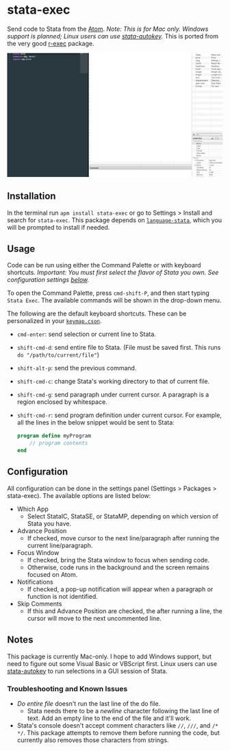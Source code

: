 # stata-exec

Send code to Stata from the [Atom](https://atom.io). _Note: This is for Mac only. Windows support is planned; Linux users can use [stata-autokey](https://github.com/kylebarron/stata-autokey)._ This is ported from the very good [r-exec](https://github.com/pimentel/atom-r-exec) package.

![run-command](./img/run_command.gif)

## Installation

In the terminal run `apm install stata-exec` or go to Settings > Install and search for `stata-exec`. This package depends on [`language-stata`](https://atom.io/packages/language-stata), which you will be prompted to install if needed.

## Usage

Code can be run using either the Command Palette or with keyboard shortcuts. _Important: You must first select the flavor of Stata you own. See configuration settings [below](#configuration)._

To open the Command Palette, press `cmd-shift-P`, and then start typing `Stata Exec`. The available commands will be shown in the drop-down menu.

The following are the default keyboard shortcuts. These can be personalized in your [`keymap.cson`](http://flight-manual.atom.io/behind-atom/sections/keymaps-in-depth/).
- `cmd-enter`: send selection or current line to Stata.
- `shift-cmd-d`: send entire file to Stata. (File must be saved first. This runs `do "/path/to/current/file"`)
- `shift-alt-p`: send the previous command.
- `shift-cmd-c`: change Stata's working directory to that of current file.
- `shift-cmd-g`: send paragraph under current cursor. A paragraph is a region enclosed by whitespace.
- `shift-cmd-r`: send program definition under current cursor. For example, all the lines in the below snippet would be sent to Stata:

    ```stata
    program define myProgram
        // program contents
    end
    ```

## Configuration

All configuration can be done in the settings panel (Settings > Packages > stata-exec). The available options are listed below:

- Which App
  - Select StataIC, StataSE, or StataMP, depending on which version of Stata you have.
- Advance Position
  - If checked, move cursor to the next line/paragraph after running the current line/paragraph.
- Focus Window
  - If checked, bring the Stata window to focus when sending code.
  - Otherwise, code runs in the background and the screen remains focused on Atom.
- Notifications
  - If checked, a pop-up notification will appear when a paragraph or function is not identified.
- Skip Comments
  - If this and Advance Position are checked, the after running a line, the cursor will move to the next uncommented line.

## Notes

This package is currently Mac-only. I hope to add Windows support, but need to figure out some Visual Basic or VBScript first. Linux users can use [stata-autokey](https://github.com/kylebarron/stata-autokey) to run selections in a GUI session of Stata.

### Troubleshooting and Known Issues
- _Do entire file_ doesn't run the last line of the do file.
  - Stata needs there to be a _newline_ character following the last line of text. Add an empty line to the end of the file and it'll work.
- Stata's console doesn't accept comment characters like `//`, `///`, and `/* */`. This package attempts to remove them before running the code, but currently also removes those characters from strings.


